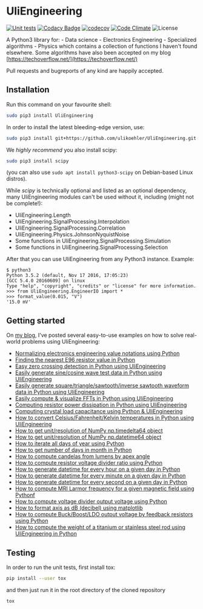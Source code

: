 # UliEngineering

[![Unit tests](https://github.com/ulikoehler/UliEngineering/actions/workflows/test.yml/badge.svg)](https://github.com/ulikoehler/UliEngineering/actions/workflows/test.yml) [![Codacy Badge](https://app.codacy.com/project/badge/Grade/f59d862b25524914b29ec5f0c0b80e7f)](https://www.codacy.com/gh/ulikoehler/UliEngineering/dashboard?utm_source=github.com&amp;utm_medium=referral&amp;utm_content=ulikoehler/UliEngineering&amp;utm_campaign=Badge_Grade) [![codecov](https://codecov.io/gh/ulikoehler/UliEngineering/branch/master/graph/badge.svg?token=qnmVG2tYQq)](https://codecov.io/gh/ulikoehler/UliEngineering) [![Code Climate](https://codeclimate.com/github/ulikoehler/UliEngineering/badges/gpa.svg)](https://codeclimate.com/github/ulikoehler/UliEngineering) ![License](https://img.shields.io/github/license/ulikoehler/UliEngineering.svg) 

A Python3 library for:
    - Data science
    - Electronics Engineering
    - Specialized algorithms
    - Physics
which contains a collection of functions I haven't found elsewhere.
Some algorithms have also been accepted on my blog [https://techoverflow.net/](https://techoverflow.net/)

Pull requests and bugreports of any kind are happily accepted.

## Installation

Run this command on your favourite shell:

```sh
sudo pip3 install UliEngineering
```

In order to install the latest bleeding-edge version, use:

```sh
sudo pip3 install git+https://github.com/ulikoehler/UliEngineering.git
```

We *highly recommend* you also install scipy:
```sh
sudo pip3 install scipy
```
(you can also use `sudo apt install python3-scipy` on Debian-based Linux distros).

While *scipy* is technically optional and listed as an optional dependency, many UliEngineering modules can't be used without it, including (might not be complete!):

  * UliEngineering.Length
  * UliEngineering.SignalProcessing.Interpolation
  * UliEngineering.SignalProcessing.Correlation
  * UliEngineering.Physics.JohnsonNyquistNoise
  * Some functions in UliEngineering.SignalProcessing.Simulation
  * Some functions in UliEngineering.SignalProcessing.Selection

After that you can use UliEngineering from any Python3 instance. Example:

```
$ python3
Python 3.5.2 (default, Nov 17 2016, 17:05:23) 
[GCC 5.4.0 20160609] on linux
Type "help", "copyright", "credits" or "license" for more information.
>>> from UliEngineering.EngineerIO import *
>>> format_value(0.015, "V")
'15.0 mV'
```

## Getting started

On [my blog](https://techoverflow.net), I've posted several easy-to-use examples on how to solve real-world problems using UliEngineering:
  - [Normalizing electronics engineering value notations using Python](https://techoverflow.net/2015/06/09/normalizing-electronics-engineering-value-notations-using-python/)
  - [Finding the nearest E96 resistor value in Python](https://techoverflow.net/2015/05/19/finding-the-nearest-e96-resistor-value-in-python/)
  - [Easy zero crossing detection in Python using UliEngineering](https://techoverflow.net/2018/12/31/easy-zero-crossing-detection-in-python-using-uliengineering/)
  - [Easily generate sine/cosine wave test data in Python using UliEngineering](https://techoverflow.net/2018/12/31/easily-generate-sine-cosine-wave-data-in-python-using-uliengineering/)
  - [Easily generate square/triangle/sawtooth/inverse sawtooth waveform data in Python using UliEngineering](https://techoverflow.net/2018/12/31/easily-generate-square-triangle-sawtooth-inverse-sawtooth-waveform-data-in-python-using-uliengineering/)
  - [Easily compute & visualize FFTs in Python using UliEngineering](https://techoverflow.net/2018/12/31/easily-compute-visualize-ffts-in-python-using-uliengineering/)
  - [Computing resistor power dissipation in Python using UliEngineering](https://techoverflow.net/2019/05/09/computing-the-temperature-under-load-of-your-electronics-components-in-python-using-uliengineering/)
  - [Computing crystal load capacitance using Python & UliEngineering](https://techoverflow.net/2019/05/10/computing-crystal-load-capacitance-using-python-uliengineering/)
  - [How to convert Celsius/Fahrenheit/Kelvin temperatures in Python using UliEngineering](https://techoverflow.net/2019/05/10/how-to-convert-celsius-fahrenheit-kelvin-temperatures-in-python-using-uliengineering/)
  - [How to get unit/resolution of NumPy np.timedelta64 object](https://techoverflow.net/2019/05/13/how-to-get-unit-resolution-of-numpy-np-timedelta64-object/)
  - [How to get unit/resolution of NumPy np.datetime64 object](https://techoverflow.net/2019/05/13/how-to-get-unit-resolution-of-numpy-np-datetime64-object/)
  - [How to iterate all days of year using Python](https://techoverflow.net/2019/05/16/how-to-iterate-all-days-of-year-using-python/)
  - [How to get number of days in month in Python](https://techoverflow.net/2019/05/16/how-to-get-number-of-days-in-month-in-python/)
  - [How to compute candelas from lumens by apex angle](https://techoverflow.net/2019/08/19/lumen-to-candela-online-calculator-python-code/)
  - [How to compute resistor voltage divider ratio using Python](https://techoverflow.net/2021/12/16/how-to-compute-resistor-voltage-divider-ratio-using-python/)
  - [How to generate datetime for every hour on a given day in Python](https://techoverflow.net/2022/06/19/how-to-generate-datetime-for-every-hour-on-a-given-day-in-python/)
  - [How to generate datetime for every minute on a given day in Python](https://techoverflow.net/2022/06/19/how-to-generate-datetime-for-every-minute-on-a-given-day-in-python/)
  - [How to generate datetime for every second on a given day in Python](https://techoverflow.net/2022/06/19/how-to-generate-datetime-for-every-second-on-a-given-day-in-python/)
  - [How to compute MRI Larmor frequency for a given magnetic field using Pythonf](https://techoverflow.net/2023/02/04/how-to-compute-mri-larmor-frequency-for-a-given-magnetic-field-using-python/)
  - [How to compute voltage divider output voltage using Python](https://techoverflow.net/2023/02/05/how-to-compute-voltage-divider-output-voltage-using-python/)
  - [How to format axis as dB (decibel) using matplotlib](https://techoverflow.net/2023/03/13/how-to-format-axis-as-db-decibel-using-matplotlib/)
  - [How to compute Buck/Boost/LDO output voltage by feedback resistors using Python](https://techoverflow.net/2023/04/09/how-to-compute-buck-boost-ldo-output-voltage-by-feedback-resistors-using-python/)
  - [How to compute the weight of a titanium or stainless steel rod using UliEngineering in Python](https://techoverflow.net/2023/05/21/how-to-compute-the-weight-of-a-titanium-or-stainless-steel-rod-using-uliengineering-in-python/)

## Testing

In order to run the unit tests, first install tox:

```sh
pip install --user tox
```

and then just run it in the root directory of the cloned repository

```sh
tox
```
